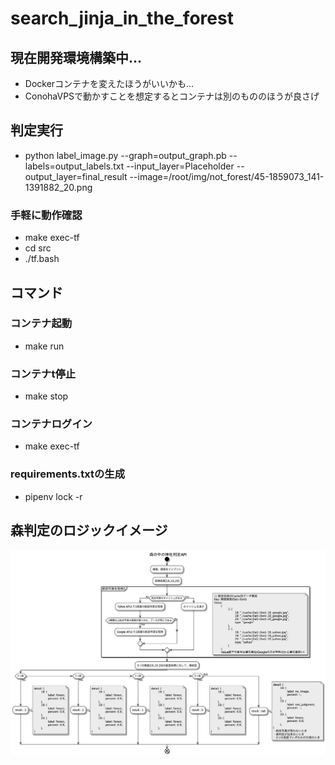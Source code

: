 # search_jinja_in_the_forest

## 現在開発環境構築中…
- Dockerコンテナを変えたほうがいいかも…
- ConohaVPSで動かすことを想定するとコンテナは別のもののほうが良さげ

## 判定実行
- python label_image.py --graph=output_graph.pb --labels=output_labels.txt --input_layer=Placeholder --output_layer=final_result --image=/root/img/not_forest/45-1859073_141-1391882_20.png

### 手軽に動作確認
- make exec-tf
- cd src
- ./tf.bash

## コマンド
### コンテナ起動
- make run

### コンテナt停止
- make stop

### コンテナログイン
- make exec-tf

### requirements.txtの生成
- pipenv lock -r


## 森判定のロジックイメージ
![森判定アクティビティ図](./doc/out/activity_diagram/森の中の神社判定API.png)


